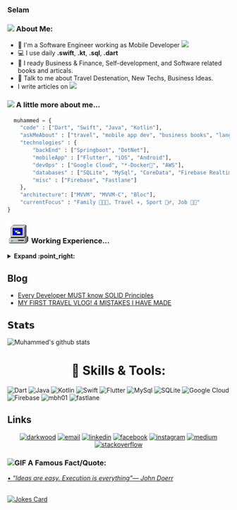 ### Selam

### <img src="https://github.com/TheDudeThatCode/TheDudeThatCode/blob/master/Assets/Developer.gif" width="45"> About Me:
- 🏦 I'm a Software Engineer working as Mobile Developer
      <img src="https://media.giphy.com/media/WUlplcMpOCEmTGBtBW/giphy.gif" width="30">
- 💻 I use daily **.swift**, **.kt**, **.sql**, **.dart**
- 📖 I ready Business & Finance, Self-development, and Software related books and articals.
- 💬 Talk to me about Travel Destenation, New Techs, Business Ideas.
- I write articles on <img src="https://img.shields.io/badge/Medium-12100E?style=for-the-badge&logo=medium&logoColor=white" width="30"/>
<!--- ⚡ Fun fact: I started youtube channel to get over my shyness -->


### <img src="https://media.giphy.com/media/VgCDAzcKvsR6OM0uWg/giphy.gif" width="50"> A little more about me...  

```python
  muhammed = {
    "code" : ["Dart", "Swift", "Java", "Kotlin"],
    "askMeAbout" : ["travel", "mobile app dev", "business books", "languages", "tech"],
    "technologies" : {
        "backEnd" : ["Springboot", "DotNet"],
        "mobileApp" : ["Flutter", "iOS", "Android"],
        "devOps" : ["Google Cloud", "*-Docker🐳", "AWS"],
        "databases" : ["SQLite", "MySql", "CoreData", "Firebase Realtime Database"],
        "misc" : ["Firebase", "Fastlane"]
    },
    "architecture": ["MVVM", "MVVM-C", "Bloc"],
    "currentFocus" : "Family 👨‍👩‍👦, Travel ✈️, Sport 🏃‍♂️, Job 👨‍💻"
}
```

<!-- Start of work experience section -->
### <img src="https://github.com/TheDudeThatCode/TheDudeThatCode/blob/master/Assets/PC.gif" width="50"> Working Experience...  
<details>
<summary><b> Expand :point_right: </b></summary>
<table>
  <thead>
    <tr>
      <th>Job Name</th>
      <th>Roles & responsibilities</th>
      <th>Duration</th>
    </tr>
  </thead>
  <tbody>
    <tr>
      <td><b><a href="https://www.trxtraining.com/">Sr Mobile Developer</a> </b></td>
      <td>TRX</td>
      <td>2023 - Present</td>
    </tr>
    <tr>
      <td><b><a href="https://www.venmo.com/">iOS Developer</a> </b></td>
      <td>Venmo iOS App.</td>
      <td>2022 - 2022</td>
    </tr>
    <tr>
      <td><b><a href="https://www.marketyo.com/">Software Consultant</a> </b></td>
      <td>Mobile apps development consultant.</td>
      <td>2021 - 2022</td>
    </tr>
    <tr>
      <td><b><a href="https://www.marketyo.com/">Mobile Developer Team Leader</a> </b></td>
      <td>Development and maintenance of multiple mobile apps. Leading mobile development teams.</td>
      <td>2020 - 2021</td>
    </tr>
  	<tr>
      <td><b><a href="https://www.marketyo.com/">Mobile apps developer</a> </b></td>
      <td>Mobile app developer for Android and iOS.</td>
      <td>2017 - 2019</td>
    </tr>
    <tr>
      <td><b><a href="https://emse.com.tr/">Software Engineer at Emse</a> </b></td>
      <td>Developed and maintained multiple platforms using technologies such as WinForms, Java and Android embedded etc.</td>
      <td>2015 - 2016</td>
    </tr>
    <tr>
          <td><b><a href="https://mbh01.com/">Freelancer</a></b></td>
          <td>I do work as a freelancer on my side project and projects that I like and believe in.</td>
      <td>2013 - Present</td>
    </tr>
  </tbody>
</table>
</details>
<!-- end work experience section -->


## Blog

<!-- BLOG-POST-LIST:START -->
- [Every Developer MUST know SOLID Principles](https://www.mbh01.com/every-developer-must-know-solid-principles/)
- [MY FIRST TRAVEL VLOG! 4 MISTAKES I HAVE MADE](https://www.mbh01.com/my-first-travel-vlog/)
<!-- BLOG-POST-LIST:END -->

## 𝗦𝘁𝗮𝘁𝘀
![Muhammed's github stats](https://github-readme-stats.vercel.app/api?username=iballan&show_icons=true&theme=dark)



<h1 align="center"> 🔧 Skills & Tools: </h1>
<p>
<a target="_blank"><img alt="Dart" src="https://img.shields.io/badge/Dart-%2312100E.svg?logo=dart&style=for-the-badge&logoColor=ee0606"/></a> 
<a target="_blank"><img alt="Java" src="https://img.shields.io/badge/Java-ED8B00?style=for-the-badge&logo=java&logoColor=white"/></a> 
<a target="_blank"><img alt="Kotlin" src="https://img.shields.io/badge/Kotlin-0095D5?&style=for-the-badge&logo=kotlin&logoColor=white"/></a> 
<a target="_blank"><img alt="Swift" src="https://img.shields.io/badge/Swift-FA7343?style=for-the-badge&logo=swift&logoColor=white"/></a> 
<a target="_blank"><img alt="Flutter" src="https://img.shields.io/badge/Flutter-02569B?style=for-the-badge&logo=flutter&logoColor=white"/></a> 
<a target="_blank"><img alt="MySql" src="https://img.shields.io/badge/MySQL-00000F?style=for-the-badge&logo=mysql&logoColor=white"/></a>
  <a target="_blank"><img alt="SQLite" src="https://img.shields.io/badge/sqlite-00000F?style=for-the-badge&logo=sqlite&logoColor=white"/></a>
<a target="_blank"><img alt="Google Cloud" src="https://img.shields.io/badge/Google_Cloud-4285F4?style=for-the-badge&logo=google-cloud&logoColor=white"/></a>
  <a target="_blank"><img alt="Firebase" src="https://img.shields.io/badge/firebase-00000F?style=for-the-badge&logo=firebase&logoColor=white"/></a>
<a target="_blank"><img alt="mbh01" src="https://img.shields.io/badge/mbh01-Travel%20%26%20Learn-blue?style=for-the-badge&logo=mysql&logoColor=white"/></a>
<a target="_blank"><img alt="fastlane" src="https://img.shields.io/badge/fastlane-00000F?style=for-the-badge&logo=fastlane&logoColor=white" /></a>

</p>


## Links

<p align="center">
  <a href="https://www.mbh01.com/"><img src="https://img.icons8.com/fluent/96/000000/domain.png" alt="darkwood"/></a>
  <a href="mailto:mbh01g@gmail.com"><img src="https://img.icons8.com/color/96/000000/gmail.png" alt="email"/></a>
  <a href="https://www.linkedin.com/in/muhammed-ballan-3109b06a"><img src="https://img.icons8.com/color/96/000000/linkedin.png" alt="linkedin"/></a>
  <a href="https://www.facebook.com/moe.ballan"><img src="https://img.icons8.com/color/96/000000/facebook.png" alt="facebook"/></a>
  <a href="https://www.instagram.com/mbh01/"><img src="https://img.icons8.com/color/96/000000/instagram-new.png" alt="instagram"/></a>
  <a href="https://medium.com/@mbh01"><img src="https://img.icons8.com/color/96/000000/medium-logo.png" alt="medium"/></a>
  <a href="https://stackoverflow.com/users/2296787/mbh"><img src="https://img.icons8.com/color/96/000000/stackoverflow.png" alt="stackoverflow"/></a>
</p>


<!--STARTS_HERE_QUOTE_README-->
### <img alt="GIF" src="https://github.com/TheDudeThatCode/TheDudeThatCode/blob/master/Assets/hmm.gif" width="20" /> A Famous Fact/Quote:
<a href="https://github.com/marketplace/actions/quote-readme">
• <i>“Ideas are easy. Execution is everything”— John Doerr </i>
<!--ENDS_HERE_QUOTE_README-->
      
      
</br>
</br>

![Jokes Card](https://readme-jokes.vercel.app/api)


<!--
**iballan/iballan** is a ✨ _special_ ✨ repository because its `README.md` (this file) appears on your GitHub profile.

Here are some ideas to get you started:

- 🔭 I’m currently working on ...
- 🌱 I’m currently learning ...
- 👯 I’m looking to collaborate on ...
- 🤔 I’m looking for help with ...
- 💬 Ask me about ...
- 📫 How to reach me: ...
- 😄 Pronouns: ...
- ⚡ Fun fact: ...
-->
